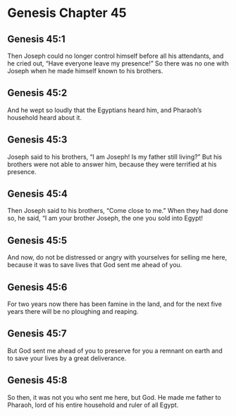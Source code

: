 # Genesis Chapter 45

## Genesis 45:1
Then Joseph could no longer control himself before all his attendants, and he cried out, “Have everyone leave my presence!” So there was no one with Joseph when he made himself known to his brothers.

## Genesis 45:2
And he wept so loudly that the Egyptians heard him, and Pharaoh’s household heard about it.

## Genesis 45:3
Joseph said to his brothers, “I am Joseph! Is my father still living?” But his brothers were not able to answer him, because they were terrified at his presence.

## Genesis 45:4
Then Joseph said to his brothers, “Come close to me.” When they had done so, he said, “I am your brother Joseph, the one you sold into Egypt!

## Genesis 45:5
And now, do not be distressed or angry with yourselves for selling me here, because it was to save lives that God sent me ahead of you.

## Genesis 45:6
For two years now there has been famine in the land, and for the next five years there will be no ploughing and reaping.

## Genesis 45:7
But God sent me ahead of you to preserve for you a remnant on earth and to save your lives by a great deliverance.

## Genesis 45:8
So then, it was not you who sent me here, but God. He made me father to Pharaoh, lord of his entire household and ruler of all Egypt.

